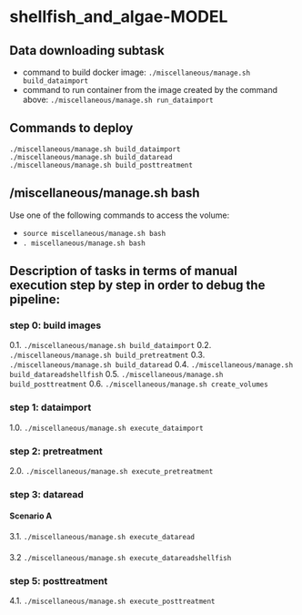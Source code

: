 # shellfish_and_algae-MODEL

## Data downloading subtask 
- command to build docker image: `./miscellaneous/manage.sh build_dataimport`
- command to run container from the image created by the command above: `./miscellaneous/manage.sh run_dataimport`


## Commands to deploy
```
./miscellaneous/manage.sh build_dataimport
./miscellaneous/manage.sh build_dataread
./miscellaneous/manage.sh build_posttreatment
```

## /miscellaneous/manage.sh bash

Use one of the following commands to access the volume:
- `source miscellaneous/manage.sh bash`
- `. miscellaneous/manage.sh bash`


## Description of tasks in terms of manual execution step by step in order to debug the pipeline:

### step 0: build images
0.1. `./miscellaneous/manage.sh build_dataimport`
0.2. `./miscellaneous/manage.sh build_pretreatment`
0.3. `./miscellaneous/manage.sh build_dataread`
0.4. `./miscellaneous/manage.sh build_datareadshellfish`
0.5. `./miscellaneous/manage.sh build_posttreatment`
0.6. `./miscellaneous/manage.sh create_volumes`

### step 1: dataimport
1.0. `./miscellaneous/manage.sh execute_dataimport`

### step 2: pretreatment
2.0. `./miscellaneous/manage.sh execute_pretreatment`

### step 3: dataread

#### Scenario A
3.1. `./miscellaneous/manage.sh execute_dataread`

#### 
3.2  `./miscellaneous/manage.sh execute_datareadshellfish`

### step 5: posttreatment
4.1. `./miscellaneous/manage.sh execute_posttreatment`
